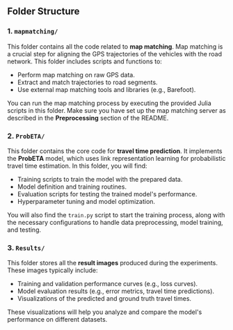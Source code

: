 ## Folder Structure

### 1. `mapmatching/`
This folder contains all the code related to **map matching**. Map matching is a crucial step for aligning the GPS trajectories of the vehicles with the road network. This folder includes scripts and functions to:
- Perform map matching on raw GPS data.
- Extract and match trajectories to road segments.
- Use external map matching tools and libraries (e.g., Barefoot).

You can run the map matching process by executing the provided Julia scripts in this folder. Make sure you have set up the map matching server as described in the **Preprocessing** section of the README.

### 2. `ProbETA/`
This folder contains the core code for **travel time prediction**. It implements the **ProbETA** model, which uses link representation learning for probabilistic travel time estimation. In this folder, you will find:
- Training scripts to train the model with the prepared data.
- Model definition and training routines.
- Evaluation scripts for testing the trained model's performance.
- Hyperparameter tuning and model optimization.

You will also find the `train.py` script to start the training process, along with the necessary configurations to handle data preprocessing, model training, and testing.

### 3. `Results/`
This folder stores all the **result images** produced during the experiments. These images typically include:
- Training and validation performance curves (e.g., loss curves).
- Model evaluation results (e.g., error metrics, travel time predictions).
- Visualizations of the predicted and ground truth travel times.

These visualizations will help you analyze and compare the model's performance on different datasets.
